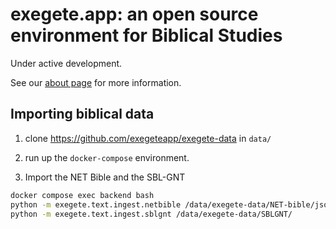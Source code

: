 # exegete.app: an open source environment for Biblical Studies

Under active development.

See our [about page](https://exegete.app/about) for more information.

## Importing biblical data

1. clone https://github.com/exegeteapp/exegete-data in `data/`

2. run up the `docker-compose` environment.

3. Import the NET Bible and the SBL-GNT

```bash
docker compose exec backend bash
python -m exegete.text.ingest.netbible /data/exegete-data/NET-bible/json/
python -m exegete.text.ingest.sblgnt /data/exegete-data/SBLGNT/
```

